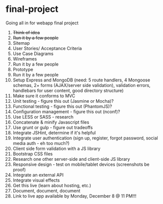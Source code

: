 final-project
=============

Going all in for webapp final project

1. ~~Think of idea~~
2. ~~Run it by a few people~~
3. Sitemap
4. User Stories/ Acceptance Criteria
5. Use Case Diagrams
6. Wireframes
5. Run it by a few people
6. Prototype
7. Run it by a few people
8. Setup Express and MongoDB (need: 5 route handlers, 4 Mongoose schemas, 2+ forms (AJAX/server side validation), validation errors, handlebars for user content, good directory structure)
9. Make sure it conforms to MVC
10. Unit testing - figure this out (Jasmine or Mocha)?
11. Functional testing - figure this out (PhantomJS)?
12. Configuration management - figure this out (nconf)?
13. Use LESS or SASS - research
14. Concatenate & minify Javascript files
15. Use grunt or gulp - figure out tradeoffs
16. Integrate JSHint, determine if it's helpful
17. Integrate user authentication (sign up, register, forgot password, social media auth - eh too much?)
18. Client side form validation with a JS library
19. Bootstrap CSS files
19. Research one other server-side and client-side JS library
20. Responsive design - test on mobile/tablet devices (screenshots be proof)
21. Integrate an external API
22. Integrate visual effects
23. Get this live (learn about hosting, etc.)
24. Document, document, document
25. Link to live app available by Monday, December 8 @ 11 PM!!!
